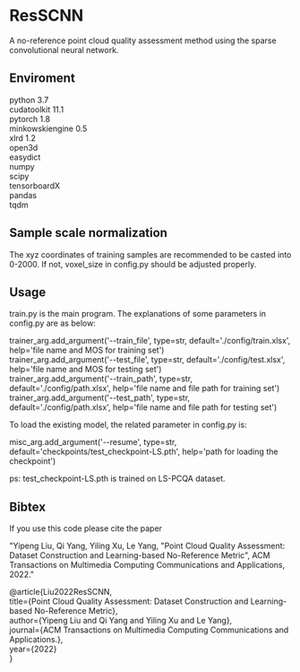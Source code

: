 # ResSCNN

A no-reference point cloud quality assessment method using the sparse convolutional neural network.

Enviroment
-----------

python 3.7  
cudatoolkit 11.1  
pytorch 1.8  
minkowskiengine 0.5  
xlrd 1.2  
open3d  
easydict  
numpy  
scipy  
tensorboardX  
pandas  
tqdm  

Sample scale normalization
-----------
The xyz coordinates of training samples are recommended to be casted into 0-2000. If not, voxel_size in config.py should be adjusted properly.

Usage
-----------
train.py is the main program. The explanations of some parameters in config.py are as below:

trainer_arg.add_argument('--train_file', type=str, default='./config/train.xlsx', help='file name and MOS for training set')  
trainer_arg.add_argument('--test_file', type=str, default='./config/test.xlsx', help='file name and MOS for testing set')  
trainer_arg.add_argument('--train_path', type=str, default='./config/path.xlsx', help='file name and file path for training set')  
trainer_arg.add_argument('--test_path', type=str, default='./config/path.xlsx', help='file name and file path for testing set')  

To load the existing model, the related parameter in config.py is:  

misc_arg.add_argument('--resume', type=str, default='checkpoints/test_checkpoint-LS.pth', help='path for loading the checkpoint')  

ps: test_checkpoint-LS.pth is trained on LS-PCQA dataset.

Bibtex
-----------
If you use this code please cite the paper

"Yipeng Liu, Qi Yang, Yiling Xu, Le Yang, "Point Cloud Quality Assessment: Dataset Construction and Learning-based No-Reference Metric", ACM Transactions on Multimedia
Computing Communications and Applications, 2022."

@article{Liu2022ResSCNN,  
    title={Point Cloud Quality Assessment: Dataset Construction and Learning-based No-Reference Metric},  
    author={Yipeng Liu and Qi Yang and Yiling Xu and Le Yang},  
    journal={ACM Transactions on Multimedia Computing Communications and Applications.},  
    year={2022}  
}

